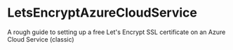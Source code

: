 # LetsEncryptAzureCloudService
A rough guide to setting up a free Let's Encrypt SSL certificate on an Azure Cloud Service (classic)

